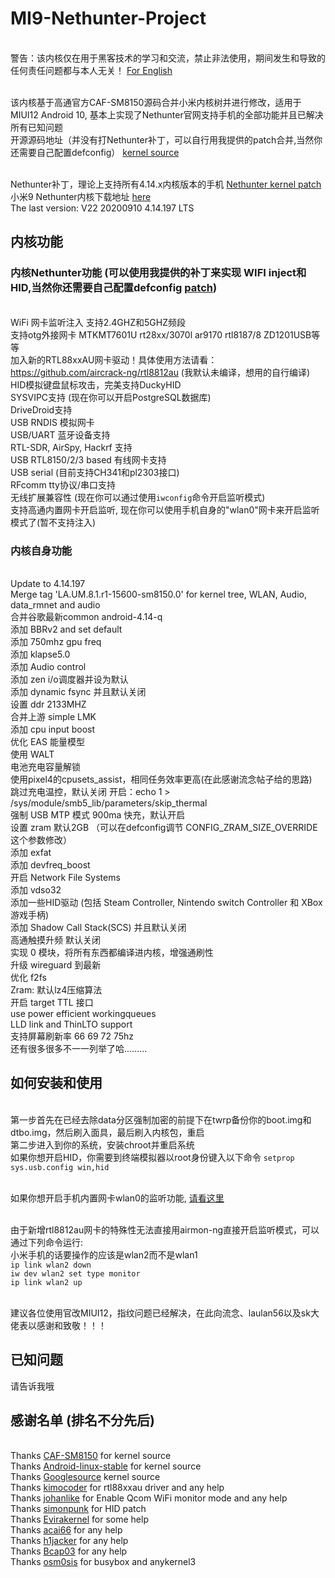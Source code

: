# MI9-Nethunter-Project
<br> 警告：该内核仅在用于黑客技术的学习和交流，禁止非法使用，期间发生和导致的任何责任问题都与本人无关！ [For English](https://github.com/shandongtlb/MI9-Nethunter-Project)

<br> 该内核基于高通官方CAF-SM8150源码合并小米内核树并进行修改，适用于MIUI12 Android 10, 基本上实现了Nethunter官网支持手机的全部功能并且已解决所有已知问题
<br> 开源源码地址（并没有打Nethunter补丁，可以自行用我提供的patch合并,当然你还需要自己配置defconfig） [kernel source](https://github.com/shandongtlb/msm-4.14)

<br> Nethunter补丁，理论上支持所有4.14.x内核版本的手机 [Nethunter kernel patch](https://github.com/shandongtlb/MI9-Nethunter-Project/blob/master/MI9-nethunter-4.14.patch)
<br> 小米9 Nethunter内核下载地址 [here](https://github.com/shandongtlb/MI9-Nethunter-Project/releases) 
<br> The last version: V22 20200910 4.14.197 LTS
## 内核功能
### 内核Nethunter功能 (可以使用我提供的补丁来实现 WIFI inject和HID,当然你还需要自己配置defconfig [patch](https://github.com/shandongtlb/MI9-Nethunter-Project/blob/master/MI9-nethunter-4.14.patch))
<br>  WiFi 网卡监听注入 支持2.4GHZ和5GHZ频段
<br>  支持otg外接网卡 MTKMT7601U rt28xx/3070l ar9170 rtl8187/8 ZD1201USB等等
<br>  加入新的RTL88xxAU网卡驱动！具体使用方法请看：https://github.com/aircrack-ng/rtl8812au (我默认未编译，想用的自行编译)
<br>  HID模拟键盘鼠标攻击，完美支持DuckyHID
<br>  SYSVIPC支持 (现在你可以开启PostgreSQL数据库)
<br>  DriveDroid支持
<br>  USB RNDIS 模拟网卡
<br>  USB/UART 蓝牙设备支持
<br>  RTL-SDR, AirSpy, Hackrf 支持
<br>  USB RTL8150/2/3 based 有线网卡支持
<br>  USB serial (目前支持CH341和pl2303接口)
<br>  RFcomm tty协议/串口支持
<br>  无线扩展兼容性 (现在你可以通过使用`iwconfig`命令开启监听模式)
<br>  支持高通内置网卡开启监听, 现在你可以使用手机自身的"wlan0"网卡来开启监听模式了(暂不支持注入)
### 内核自身功能
<br>  Update to 4.14.197
<br>  Merge tag 'LA.UM.8.1.r1-15600-sm8150.0' for kernel tree, WLAN, Audio, data_rmnet and audio
<br>  合并谷歌最新common android-4.14-q
<br>  添加 BBRv2 and set default
<br>  添加 750mhz gpu freq
<br>  添加 klapse5.0
<br>  添加 Audio control
<br>  添加 zen i/o调度器并设为默认
<br>  添加 dynamic fsync 并且默认关闭
<br>  设置 ddr 2133MHZ
<br>  合并上游 simple LMK
<br>  添加 cpu input boost
<br>  优化 EAS 能量模型
<br>  使用 WALT
<br>  电池充电容量解锁
<br>  使用pixel4的cpusets_assist，相同任务效率更高(在此感谢流念帖子给的思路)
<br>  跳过充电温控，默认关闭 开启：echo 1 > /sys/module/smb5_lib/parameters/skip_thermal
<br>  强制 USB MTP 模式 900ma 快充，默认开启
<br>  设置 zram 默认2GB （可以在defconfig调节 CONFIG_ZRAM_SIZE_OVERRIDE 这个参数修改）
<br>  添加 exfat
<br>  添加 devfreq_boost
<br>  开启 Network File Systems
<br>  添加 vdso32
<br>  添加一些HID驱动 (包括 Steam Controller, Nintendo switch Controller 和 XBox 游戏手柄)
<br>  添加 Shadow Call Stack(SCS) 并且默认关闭
<br>  高通触摸升频 默认关闭
<br>  实现 0 模块，将所有东西都编译进内核，增强通刷性
<br>  升级 wireguard 到最新
<br>  优化 f2fs
<br>  Zram: 默认lz4压缩算法
<br>  开启 target TTL 接口
<br>  use power efficient workingqueues
<br>  LLD link and ThinLTO support
<br>  支持屏幕刷新率 66 69 72 75hz
<br>  还有很多很多不一一列举了哈.........
  
## 如何安装和使用
<br>  第一步首先在已经去除data分区强制加密的前提下在twrp备份你的boot.img和dtbo.img，然后刷入面具，最后刷入内核包，重启
<br>  第二步进入到你的系统，安装chroot并重启系统
<br>  如果你想开启HID，你需要到终端模拟器以root身份键入以下命令 `setprop sys.usb.config win,hid`

<br>  如果你想开启手机内置网卡wlan0的监听功能, [请看这里](https://github.com/kimocoder/qualcomm_android_monitor_mode) 

<br>  由于新增rtl8812au网卡的特殊性无法直接用airmon-ng直接开启监听模式，可以通过下列命令运行:
<br>  小米手机的话要操作的应该是wlan2而不是wlan1
<br>  `ip link wlan2 down`
<br>  `iw dev wlan2 set type monitor`
<br>  `ip link wlan2 up`

<br>  建议各位使用官改MIUI12，指纹问题已经解决，在此向流念、laulan56以及sk大佬表以感谢和致敬！！！

## 已知问题
请告诉我哦

## 感谢名单 (排名不分先后)
<br> Thanks [CAF-SM8150](https://source.codeaurora.org/quic/la/kernel/msm-4.14/) for kernel source
<br> Thanks [Android-linux-stable](https://github.com/android-linux-stable/msm-4.14/tree/kernel.lnx.4.14.r4-rel) for kernel source
<br> Thanks [Googlesource](https://android.googlesource.com/kernel/common/+/refs/heads/android-4.14-q) kernel source
<br> Thanks [kimocoder](https://github.com/kimocoder) for rtl88xxau driver and any help 
<br> Thanks [johanlike](https://github.com/johanlike) for Enable Qcom WiFi monitor mode and any help
<br> Thanks [simonpunk](https://forum.xda-developers.com/oneplus-5/development/burgerhunter-t3638810) for HID patch
<br> Thanks [Evirakernel](https://github.com/evirakernel) for some help
<br> Thanks [acai66](https://github.com/acai66) for any help
<br> Thanks [h1jacker](https://github.com/h1jacker) for any help
<br> Thanks [Bcap03](https://github.com/Bcap03) for any help
<br> Thanks [osm0sis](https://github.com/osm0sis/AnyKernel3) for busybox and anykernel3
